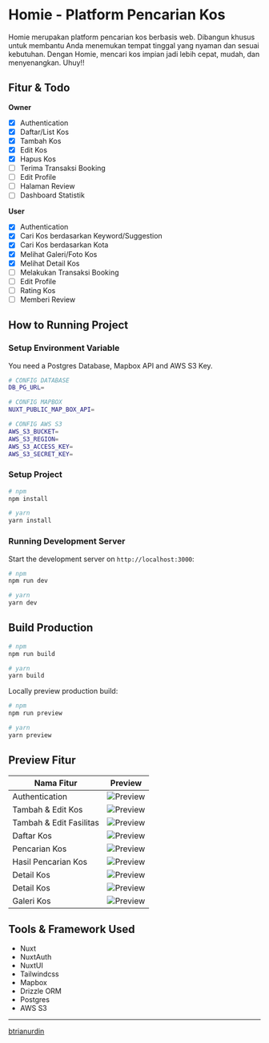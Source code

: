 # Homie - Platform Pencarian Kos 

Homie merupakan platform pencarian kos berbasis web. Dibangun khusus untuk membantu Anda menemukan tempat tinggal yang nyaman dan sesuai kebutuhan. Dengan Homie, mencari kos impian jadi lebih cepat, mudah, dan menyenangkan. Uhuy!!

## Fitur & Todo
**Owner**
- [x] Authentication
- [x] Daftar/List Kos
- [x] Tambah Kos
- [x] Edit Kos
- [x] Hapus Kos
- [ ] Terima Transaksi Booking
- [ ] Edit Profile
- [ ] Halaman Review
- [ ] Dashboard Statistik

**User**
- [x] Authentication
- [x] Cari Kos berdasarkan Keyword/Suggestion
- [x] Cari Kos berdasarkan Kota
- [x] Melihat Galeri/Foto Kos
- [x] Melihat Detail Kos
- [ ] Melakukan Transaksi Booking
- [ ] Edit Profile
- [ ] Rating Kos
- [ ] Memberi Review

## How to Running Project
### Setup Environment Variable
You need a Postgres Database, Mapbox API and AWS S3 Key.
```bash
# CONFIG DATABASE
DB_PG_URL=

# CONFIG MAPBOX
NUXT_PUBLIC_MAP_BOX_API=

# CONFIG AWS S3
AWS_S3_BUCKET=
AWS_S3_REGION=
AWS_S3_ACCESS_KEY=
AWS_S3_SECRET_KEY=
```
### Setup Project
```bash
# npm
npm install

# yarn
yarn install
```

### Running Development Server

Start the development server on `http://localhost:3000`:

```bash
# npm
npm run dev

# yarn
yarn dev
```
## Build Production
```bash
# npm
npm run build

# yarn
yarn build
```

Locally preview production build:

```bash
# npm
npm run preview

# yarn
yarn preview
```

## Preview Fitur
| Nama Fitur | Preview |
| ----------- | ----------- |
| Authentication | ![Preview](https://i.ibb.co.com/V25BDWb/image.png) |
| Tambah & Edit Kos | ![Preview](https://i.ibb.co.com/BLyDJT1/image.png) |
| Tambah & Edit Fasilitas | ![Preview](https://i.ibb.co.com/mGxG2zN/image.png) |
| Daftar Kos | ![Preview](https://i.ibb.co.com/hd6fTT8/image.png) |
| Pencarian Kos | ![Preview](https://i.ibb.co.com/gSXWdcD/image.png) |
| Hasil Pencarian Kos | ![Preview](https://i.ibb.co.com/x7yCr8z/image.png) |
| Detail Kos | ![Preview](https://i.ibb.co.com/CHXBR4L/image.png) |
| Detail Kos | ![Preview](https://i.ibb.co.com/CHXBR4L/image.png) |
| Galeri Kos | ![Preview](https://i.ibb.co.com/2hKn9NQ/image.png) |

## Tools & Framework Used
- Nuxt
- NuxtAuth
- NuxtUI
- Tailwindcss
- Mapbox
- Drizzle ORM
- Postgres
- AWS S3

---
[btrianurdin](https://bnurd.com)